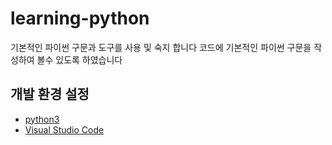 # learning-python
기본적인 파이썬 구문과 도구를 사용 및 숙지 합니다
코드에 기본적인 파이썬 구문을 작성하여 볼수 있도록 하였습니다

## 개발 환경 설정
- [python3](https://www.python.org/)
- [Visual Studio Code](https://code.visualstudio.com/)



